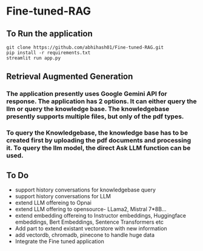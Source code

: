 # Fine-tuned-RAG

  

## To Run the application

  

    git clone https://github.com/abhihash01/Fine-tuned-RAG.git
    pip install -r requirements.txt
    streamlit run app.py

  

## Retrieval Augmented Generation

  

### The application presently uses Google Gemini API for response. The application has 2 options. It can either query the llm or query the knowledge base. The knowledgebase presently supports multiple files, but only of the pdf types.

  

### To query the Knowledgebase, the knowledge base has to be created first by uploading the pdf documents and processing it. To query the llm model, the direct Ask LLM function can be used.

  
  

## To Do
* support history conversations for knowledgebase query
* support history conversations for LLM
* extend LLM offereing to Opnai
* extend LLM offering to opensource- LLama2, Mistral 7*8B...
* extend embedding offereing to Instructor embeddings, Huggingface embeddings, Bert Embeddings, Sentence Transformers etc
* Add part to extend existant vectorstore with new information
* add vectordb, chromadb, pinecone to handle huge data
*  Integrate the Fine tuned application